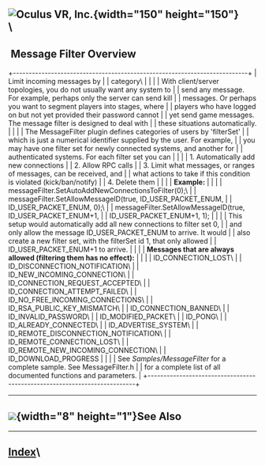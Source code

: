 <span style="background-color: rgb(255, 255, 255);">![Oculus VR,
Inc.](RakNet_Icon_Final-copy.jpg){width="150" height="150"}</span>\
\
  --------------------------
   Message Filter Overview
  --------------------------

+--------------------------------------------------------------------------+
| <span class="RakNetBlueHeader">Limit incoming messages by                |
| category</span>\                                                         |
|                                                                          |
| With client/server topologies, you do not usually want any system to     |
| send any message. For example, perhaps only the server can send kill     |
| messages. Or perhaps you want to segment players into stages, where      |
| players who have logged on but not yet provided their password cannot    |
| yet send game messages. The message filter is designed to deal with      |
| these situations automatically.                                          |
|                                                                          |
| The MessageFilter plugin defines categories of users by 'filterSet'      |
| which is just a numerical identifier supplied by the user. For example,  |
| you may have one filter set for newly connected systems, and another for |
| authenticated systems. For each filter set you can                       |
|                                                                          |
| 1.  Automatically add new connections                                    |
| 2.  Allow RPC calls                                                      |
| 3.  Limit what messages, or ranges of messages, can be received, and     |
|     what actions to take if this condition is violated (kick/ban/notify) |
| 4.  Delete them                                                          |
|                                                                          |
| **Example:**                                                             |
|                                                                          |
| messageFilter.SetAutoAddNewConnectionsToFilter(0);\                      |
| messageFilter.SetAllowMessageID(true, ID\_USER\_PACKET\_ENUM,            |
| ID\_USER\_PACKET\_ENUM, 0);\                                             |
| messageFilter.SetAllowMessageID(true, ID\_USER\_PACKET\_ENUM+1,          |
| ID\_USER\_PACKET\_ENUM+1, 1);                                            |
|                                                                          |
| This setup would automatically add all new connections to filter set 0,  |
| and only allow the message ID\_USER\_PACKET\_ENUM to arrive. It would    |
| also create a new filter set, with the filterSet id 1, that only allowed |
| ID\_USER\_PACKET\_ENUM+1 to arrive.                                      |
|                                                                          |
| **Messages that are always allowed (filtering them has no effect):**     |
|                                                                          |
| ID\_CONNECTION\_LOST\                                                    |
| ID\_DISCONNECTION\_NOTIFICATION\                                         |
| ID\_NEW\_INCOMING\_CONNECTION\                                           |
| ID\_CONNECTION\_REQUEST\_ACCEPTED\                                       |
| ID\_CONNECTION\_ATTEMPT\_FAILED\                                         |
| ID\_NO\_FREE\_INCOMING\_CONNECTIONS\                                     |
| ID\_RSA\_PUBLIC\_KEY\_MISMATCH\                                          |
| ID\_CONNECTION\_BANNED\                                                  |
| ID\_INVALID\_PASSWORD\                                                   |
| ID\_MODIFIED\_PACKET\                                                    |
| ID\_PONG\                                                                |
| ID\_ALREADY\_CONNECTED\                                                  |
| ID\_ADVERTISE\_SYSTEM\                                                   |
| ID\_REMOTE\_DISCONNECTION\_NOTIFICATION\                                 |
| ID\_REMOTE\_CONNECTION\_LOST\                                            |
| ID\_REMOTE\_NEW\_INCOMING\_CONNECTION\                                   |
| ID\_DOWNLOAD\_PROGRESS                                                   |
|                                                                          |
| See *Samples/MessageFilter* for a complete sample. See MessageFilter.h   |
| for a complete list of all documented functions and parameters.          |
+--------------------------------------------------------------------------+

  -----------------------------------------------
  ![](spacer.gif){width="8" height="1"}See Also
  -----------------------------------------------

  ----------------------
  [Index](index.html)\
  ----------------------


